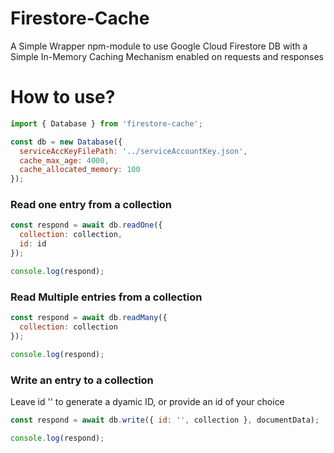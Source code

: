 # Firestore-Cache

A Simple Wrapper npm-module to use Google Cloud Firestore DB with a Simple In-Memory Caching Mechanism enabled on requests and responses

# How to use?

```javascript
import { Database } from 'firestore-cache';

const db = new Database({
  serviceAccKeyFilePath: '../serviceAccountKey.json',
  cache_max_age: 4000,
  cache_allocated_memory: 100
});
```

### Read one entry from a collection

```javascript
const respond = await db.readOne({
  collection: collection,
  id: id
});

console.log(respond);
```

### Read Multiple entries from a collection

```javascript
const respond = await db.readMany({
  collection: collection
});

console.log(respond);
```

### Write an entry to a collection

Leave id '' to generate a dyamic ID, or provide an id of your choice

```javascript
const respond = await db.write({ id: '', collection }, documentData);

console.log(respond);
```
